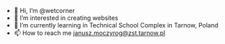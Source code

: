 - 👋 Hi, I’m @wetcorner
- 👀 I’m interested in creating websites
- 🌱 I’m currently learning in Technical School Complex in Tarnow, Poland
- 📫 How to reach me janusz.moczyrog@zst.tarnow.pl

<!---
wetcorner/wetcorner is a ✨ special ✨ repository because its `README.md` (this file) appears on your GitHub profile.
You can click the Preview link to take a look at your changes.
--->
